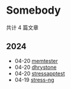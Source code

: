 # Somebody

共计 4 篇文章

## 2024

- 04-20 [memtester](https://zack4396.github.io/documentation/operating-system/001-linux/099-tools/memtester/ "2024-04-20 14:54:25")
- 04-20 [dhrystone](https://zack4396.github.io/documentation/operating-system/001-linux/099-tools/dhrystone/ "2024-04-20 13:26:07")
- 04-20 [stressapptest](https://zack4396.github.io/documentation/operating-system/001-linux/099-tools/stressapptest/ "2024-04-20 11:17:58")
- 04-19 [stress-ng](https://zack4396.github.io/documentation/operating-system/001-linux/099-tools/stress-ng/ "2024-04-19 20:11:20")
